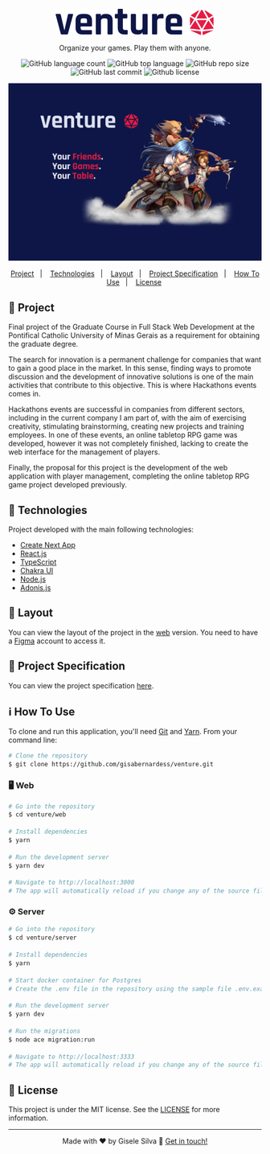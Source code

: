 <p align="center"><img alt="Venture" src="https://github.com/gisabernardess/venture/blob/main/web/public/images/logo-black.svg"></p>
<p align="center">Organize your games. Play them with anyone.</p>

<p align="center">
  <img alt="GitHub language count" src="https://img.shields.io/github/languages/count/gisabernardess/venture">
  <img alt="GitHub top language" src="https://img.shields.io/github/languages/top/gisabernardess/venture">
  <img alt="GitHub repo size" src="https://img.shields.io/github/repo-size/gisabernardess/venture">
  <img alt="GitHub last commit" src="https://img.shields.io/github/last-commit/gisabernardess/venture">
  <img alt="Github license" src="https://img.shields.io/github/license/gisabernardess/venture">
</p>

<p align="center"><img alt="Venture" src="https://github.com/gisabernardess/venture/blob/main/.github/cover.png"></p>

<p align="center">
  <a href="#-project">Project</a>&nbsp;&nbsp;&nbsp;|&nbsp;&nbsp;&nbsp;
  <a href="#-technologies">Technologies</a>&nbsp;&nbsp;&nbsp;|&nbsp;&nbsp;&nbsp;
  <a href="#-layout">Layout</a>&nbsp;&nbsp;&nbsp;|&nbsp;&nbsp;&nbsp;
  <a href="#-project-specification">Project Specification</a>&nbsp;&nbsp;&nbsp;|&nbsp;&nbsp;&nbsp;
  <a href="#-how-to-use">How To Use</a>&nbsp;&nbsp;&nbsp;|&nbsp;&nbsp;&nbsp;
  <a href="#-license">License</a>&nbsp;
</p>

## 💬 Project

Final project of the Graduate Course in Full Stack Web Development at the Pontifical Catholic University of Minas Gerais as a requirement for obtaining the graduate degree.

The search for innovation is a permanent challenge for companies that want to gain a good place in the market. In this sense, finding ways to promote discussion and the development of innovative solutions is one of the main activities that contribute to this objective. This is where Hackathons events comes in.

Hackathons events are successful in companies from different sectors, including in the current company I am part of, with the aim of exercising creativity, stimulating brainstorming, creating new projects and training employees. In one of these events, an online tabletop RPG game was developed, however it was not completely finished, lacking to create the web interface for the management of players.

Finally, the proposal for this project is the development of the web application with player management, completing the online tabletop RPG game project developed previously.

## 🚀 Technologies

Project developed with the main following technologies:

- [Create Next App](https://nextjs.org/docs/api-reference/create-next-app)
- [React.js](https://reactjs.org)
- [TypeScript](https://www.typescriptlang.org/)
- [Chakra UI](https://chakra-ui.com/)
- [Node.js](https://nodejs.org/en/)
- [Adonis.js](https://adonisjs.com/)

## 🔖 Layout

You can view the layout of the project in the <a href="https://www.figma.com/file/n0HOpITD6ktjuBjSr5R8Eb/Venture?node-id=0%3A1" rel="nofollow">web</a> version. You need to have a <a href="https://www.figma.com/" rel="nofollow">Figma</a> account to access it.

## 🔖 Project Specification

You can view the project specification [here](https://github.com/gisabernardess/venture/wiki/specification).

## ℹ️ How To Use

To clone and run this application, you'll need [Git](https://git-scm.com) and [Yarn](https://legacy.yarnpkg.com). From your command line:

```bash
# Clone the repository
$ git clone https://github.com/gisabernardess/venture.git
```

### 🖥️ Web

```bash
# Go into the repository
$ cd venture/web

# Install dependencies
$ yarn

# Run the development server
$ yarn dev

# Navigate to http://localhost:3000
# The app will automatically reload if you change any of the source files.
```

### ⚙️ Server

```bash
# Go into the repository
$ cd venture/server

# Install dependencies
$ yarn

# Start docker container for Postgres
# Create the .env file in the repository using the sample file .env.example

# Run the development server
$ yarn dev

# Run the migrations
$ node ace migration:run

# Navigate to http://localhost:3333
# The app will automatically reload if you change any of the source files.
```

## 📝 License

This project is under the MIT license. See the <a href="https://github.com/gisabernardess/venture/blob/main/LICENSE" rel="nofollow">LICENSE</a> for more information.

---

<p align="center">Made with ♥ by Gisele Silva 👋 <a href="https://www.linkedin.com/in/gisabernardess/" rel="nofollow">Get in touch!</a></p>
